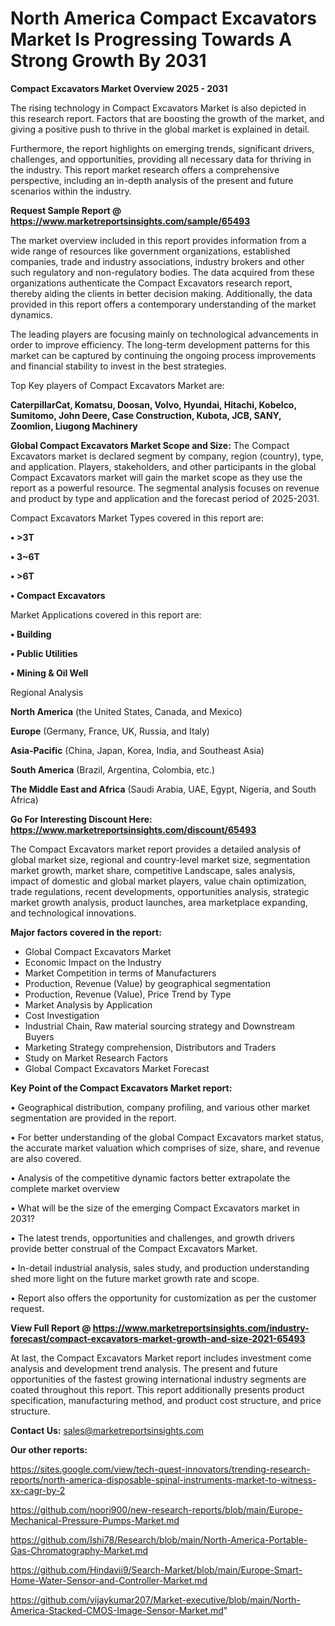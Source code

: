 # North America Compact Excavators Market Is Progressing Towards A Strong Growth By 2031

<Strong> Compact Excavators Market Overview 2025 - 2031</strong>

The rising technology in Compact Excavators Market is also depicted in this research report. Factors that are boosting the growth of the market, and giving a positive push to thrive in the global market is explained in detail.

Furthermore, the report highlights on emerging trends, significant drivers, challenges, and opportunities, providing all necessary data for thriving in the industry. This report market research offers a comprehensive perspective, including an in-depth analysis of the present and future scenarios within the industry.

<strong>Request Sample Report @ <a href=https://www.marketreportsinsights.com/sample/65493>https://www.marketreportsinsights.com/sample/65493</a></strong>

The market overview included in this report provides information from a wide range of resources like government organizations, established companies, trade and industry associations, industry brokers and other such regulatory and non-regulatory bodies. The data acquired from these organizations authenticate the Compact Excavators research report, thereby aiding the clients in better decision making. Additionally, the data provided in this report offers a contemporary understanding of the market dynamics.

The leading players are focusing mainly on technological advancements in order to improve efficiency. The long-term development patterns for this market can be captured by continuing the ongoing process improvements and financial stability to invest in the best strategies.

Top Key players of Compact Excavators Market are:

<strong>CaterpillarCat, Komatsu, Doosan, Volvo, Hyundai, Hitachi, Kobelco, Sumitomo, John Deere, Case Construction, Kubota, JCB, SANY, Zoomlion, Liugong Machinery</strong>

<strong><b>Global Compact Excavators Market Scope and Size:</b></strong>
The Compact Excavators market is declared segment by company, region (country), type, and application. Players, stakeholders, and other participants in the global Compact Excavators market will gain the market scope as they use the report as a powerful resource. The segmental analysis focuses on revenue and product by type and application and the forecast period of 2025-2031.

Compact Excavators Market Types covered in this report are:

<strong>• >3T

• 3~6T

• >6T

• Compact Excavators</strong>

Market Applications covered in this report are:

<strong>• Building

• Public Utilities

• Mining & Oil Well</strong> 

Regional Analysis

<strong>North America</strong> (the United States, Canada, and Mexico)

<strong>Europe</strong> (Germany, France, UK, Russia, and Italy)

<strong>Asia-Pacific</strong> (China, Japan, Korea, India, and Southeast Asia)

<strong>South America</strong> (Brazil, Argentina, Colombia, etc.)

<strong>The Middle East and Africa</strong> (Saudi Arabia, UAE, Egypt, Nigeria, and South Africa)

<strong>Go For Interesting Discount Here: <a href=https://www.marketreportsinsights.com/discount/65493>https://www.marketreportsinsights.com/discount/65493</a></strong>

The Compact Excavators market report provides a detailed analysis of global market size, regional and country-level market size, segmentation market growth, market share, competitive Landscape, sales analysis, impact of domestic and global market players, value chain optimization, trade regulations, recent developments, opportunities analysis, strategic market growth analysis, product launches, area marketplace expanding, and technological innovations.

<strong><b>Major factors covered in the report:</b></strong>
<ul>
  <li>Global Compact Excavators Market </li>
  <li>Economic Impact on the Industry</li>
  <li>Market Competition in terms of Manufacturers</li>
  <li>Production, Revenue (Value) by geographical segmentation</li>
  <li>Production, Revenue (Value), Price Trend by Type</li>
  <li>Market Analysis by Application</li>
  <li>Cost Investigation</li>
  <li>Industrial Chain, Raw material sourcing strategy and Downstream Buyers</li>
  <li>Marketing Strategy comprehension, Distributors and Traders</li>
  <li>Study on Market Research Factors</li>
  <li>Global Compact Excavators Market Forecast</li>
</ul>

<strong><b>Key Point of the Compact Excavators Market report:</b></strong>

• Geographical distribution, company profiling, and various other market segmentation are provided in the report.

• For better understanding of the global Compact Excavators market status, the accurate market valuation which comprises of size, share, and revenue are also covered.

• Analysis of the competitive dynamic factors better extrapolate the complete market overview

• What will be the size of the emerging Compact Excavators market in 2031?

• The latest trends, opportunities and challenges, and growth drivers provide better construal of the Compact Excavators Market.

• In-detail industrial analysis, sales study, and production understanding shed more light on the future market growth rate and scope.

• Report also offers the opportunity for customization as per the customer request.

<strong><b>View Full Report @ <a href=https://www.marketreportsinsights.com/industry-forecast/compact-excavators-market-growth-and-size-2021-65493>https://www.marketreportsinsights.com/industry-forecast/compact-excavators-market-growth-and-size-2021-65493</a></b></strong>


At last, the Compact Excavators Market report includes investment come analysis and development trend analysis. The present and future opportunities of the fastest growing international industry segments are coated throughout this report. This report additionally presents product specification, manufacturing method, and product cost structure, and price structure.

<strong>Contact Us:</strong>
sales@marketreportsinsights.com

<strong>Our other reports:</strong>

<a href=https://sites.google.com/view/tech-quest-innovators/trending-research-reports/north-america-disposable-spinal-instruments-market-to-witness-xx-cagr-by-2>https://sites.google.com/view/tech-quest-innovators/trending-research-reports/north-america-disposable-spinal-instruments-market-to-witness-xx-cagr-by-2</a>

<a href=https://github.com/noori900/new-research-reports/blob/main/Europe-Mechanical-Pressure-Pumps-Market.md>https://github.com/noori900/new-research-reports/blob/main/Europe-Mechanical-Pressure-Pumps-Market.md</a>

<a href=https://github.com/Ishi78/Research/blob/main/North-America-Portable-Gas-Chromatography-Market.md>https://github.com/Ishi78/Research/blob/main/North-America-Portable-Gas-Chromatography-Market.md</a>

<a href=https://github.com/Hindavii9/Search-Market/blob/main/Europe-Smart-Home-Water-Sensor-and-Controller-Market.md>https://github.com/Hindavii9/Search-Market/blob/main/Europe-Smart-Home-Water-Sensor-and-Controller-Market.md</a>

<a href=https://github.com/vijaykumar207/Market-executive/blob/main/North-America-Stacked-CMOS-Image-Sensor-Market.md>https://github.com/vijaykumar207/Market-executive/blob/main/North-America-Stacked-CMOS-Image-Sensor-Market.md</a>"
